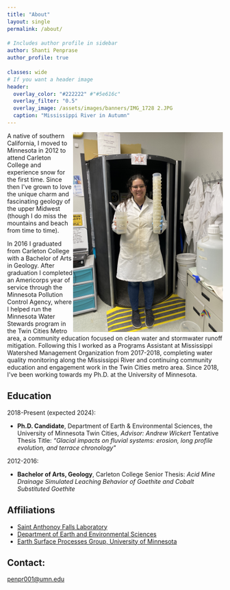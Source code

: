 ```yaml
---
title: "About"
layout: single
permalink: /about/

# Includes author profile in sidebar
author: Shanti Penprase
author_profile: true

classes: wide
# If you want a header image
header:
  overlay_color: "#222222" #"#5e616c"
  overlay_filter: "0.5"
  overlay_image: /assets/images/banners/IMG_1728 2.JPG
  caption: "Mississippi River in Autumn"
---
```

<img align="right" src="/assets/images/banners/IMG_2277.JPG" alt="OSL Lab Aftermath" width="350px">
A native of southern California, I moved to Minnesota in 2012 to attend Carleton College and experience snow for the first time. Since then I've grown to love the unique charm and fascinating geology of the upper Midwest (though I do miss the mountains and beach from time to time).

In 2016 I graduated from Carleton College with a Bachelor of Arts in Geology. After graduation I completed an Americorps year of service through the Minnesota Pollution Control Agency, where I helped run the Minnesota Water Stewards program in the Twin Cities Metro area, a community education focused on clean water and stormwater runoff mitigation. Following this I worked as a Programs Assistant at Mississippi Watershed Management Organization from 2017-2018, completing water quality monitoring along the Mississippi River and continuing community education and engagement work in the Twin Cities metro area. Since 2018, I've been working towards my Ph.D. at the University of Minnesota.

## Education

2018-Present (expected 2024):
* **Ph.D. Candidate**, Department of Earth & Environmental Sciences, the University of Minnesota Twin Cities, *Advisor: Andrew Wickert*
Tentative Thesis Title: *“Glacial impacts on fluvial systems: erosion, long profile evolution, and terrace chronology"*

2012-2016:
* **Bachelor of Arts, Geology**, Carleton College
Senior Thesis: *Acid Mine Drainage Simulated Leaching Behavior of Goethite and Cobalt Substituted Goethite*


## Affiliations

* [Saint Anthonoy Falls Laboratory](https://cse.umn.edu/safl)
* [Department of Earth and Environmental Sciences](https://www.esci.umn.edu/)
* [Earth Surface Processes Group, University of Minnesota](https://umn-earth-surface.github.io/)

## Contact:
penpr001@umn.edu
